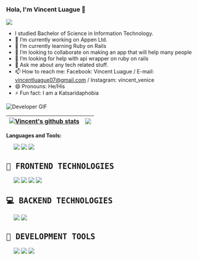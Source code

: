 ### Hola, I'm Vincent Luague 👋

![](https://visitor-badge.laobi.icu/badge?page_id=CharalambosIoannou.vincentluague)
-    I studied Bachelor of Science in Information Technology.
- 🔭 I’m currently working on Appen Ltd.
- 🌱 I’m currently learning Ruby on Rails
- 👯 I’m looking to collaborate on making an app that will help many people
- 🤔 I’m looking for help with api wrapper on ruby on rails
- 💬 Ask me about any tech related stuff.
- 📫 How to reach me: Facebook: Vincent Luague / E-mail: vincentluague07@gmail.com / Instagram: vincent_venice
- 😄 Pronouns: He/His
- ⚡ Fun fact: I am a Katsaridaphobia

![Developer GIF](https://media.giphy.com/media/MGdfeiKtEiEPS/giphy.gif)

| <a href="https://github.com/vincentluague/github-readme-stats"><img align="center" src="https://github-readme-stats.vercel.app/api?username=vincentluague&show_icons=true&include_all_commits=true&&theme=radical" alt="Vincent's github stats" /></a> | <a href="https://github.com/vincentluague/github-readme-stats"><img align="center" src="https://github-readme-stats.vercel.app/api/top-langs/?username=vincentluague&layout=compact&theme=radical" /></a> |
| ------------- | ------------- |


**Languages and Tools:**  

<p style="padding: 0px 20px">
  <img src="https://img.shields.io/badge/javascript-%23F7DF1E.svg?&style=for-the-badge&logo=javascript&logoColor=black">
  <img src="https://img.shields.io/badge/Ruby%20-C21325?logo=ruby&logoColor=white&style=for-the-badge" />
  <img src="https://img.shields.io/badge/rails%20-%23FF2D20.svg?&style=for-the-badge&logo=ruby-on-rails&logoColor=white">
</p>


<h2><samp>🎨 FRONTEND TECHNOLOGIES</samp></h2>

<p style="padding: 0px 20px">
  <img src = "https://img.shields.io/badge/HTML5-E34F26?style=for-the-badge&logo=html5&logoColor=white"> 
  <img src = "https://img.shields.io/badge/css-%23239120.svg?&style=for-the-badge&logo=css3&logoColor=white">
  <img src="https://img.shields.io/badge/sass%20-%23CC6699.svg?&style=for-the-badge&logo=sass&logoColor=white">
  <img src="https://img.shields.io/badge/bootstrap%20-%23563D7C.svg?&style=for-the-badge&logo=bootstrap&logoColor=white">
<p>

<h2><samp>💻 BACKEND TECHNOLOGIES</samp></h2>

<p style="padding: 0px 20px">
  <img src="https://img.shields.io/badge/Ruby%20-C21325?logo=ruby&logoColor=white&style=for-the-badge" />
  <img src="https://img.shields.io/badge/rails%20-%23FF2D20.svg?&style=for-the-badge&logo=ruby-on-rails&logoColor=white"> 
<p>

<h2><samp>🔧 DEVELOPMENT TOOLS</samp></h2>

<p style="padding: 0px 20px">
  <img src="https://img.shields.io/badge/Git%20-F05032?logo=git&logoColor=white&style=for-the-badge" />
  <img src="https://img.shields.io/badge/github-%23100000.svg?&style=for-the-badge&logo=github&logoColor=white">
  <img src="https://img.shields.io/badge/Postman%20-FF6C37?logo=postman&logoColor=white&style=for-the-badge" />
<p>
